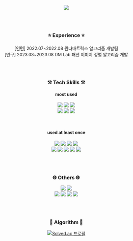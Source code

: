 <div align = "center">
<img src="https://capsule-render.vercel.app/api?type=rounded&color=0:9796f0,100:fbc7d4&height=200&text=I'm%20Seorim&animation=fadeIn&fontSize=50" />

<br><br>

<h3> ⭐ Experience ⭐ </h3>
[인턴] 2022.07~2022.08 퀀타매트릭스 알고리즘 개발팀 <br>
[연구] 2023.03~2023.08 DM Lab 패션 이미지 정렬 알고리즘 개발 <br>

<br><br>

<h3> ⚒️ Tech Skills ⚒️ </h3>
<h4> most used </h4>

<p display="inline-block">
<img src="https://img.shields.io/badge/Python-3776AB?style=for-the-badge&logo=python&logoColor=white">
<img src=https://img.shields.io/badge/PyTorch-%23EE4C2C.svg?style=for-the-badge&logo=PyTorch&logoColor=white>
<img src=https://img.shields.io/badge/pandas-%23150458.svg?style=for-the-badge&logo=pandas&logoColor=white> <br>
<img src=https://img.shields.io/badge/scikit--learn-%23F7931E.svg?style=for-the-badge&logo=scikit-learn&logoColor=white>
<img src=https://img.shields.io/badge/numpy-%23013243.svg?style=for-the-badge&logo=numpy&logoColor=white>
<img src=https://img.shields.io/badge/Matplotlib-%23ffffff.svg?style=for-the-badge&logo=Matplotlib&logoColor=black>
</p><br>

<h4> used at least once </h4>

<p display="inline-block">
<img src=https://img.shields.io/badge/C%2B%2B-00599C?style=for-the-badge&logo=c%2B%2B&logoColor=white>
<img src=https://img.shields.io/badge/Java-ED8B00?style=for-the-badge&logo=openjdk&logoColor=white>
<img src=https://img.shields.io/badge/TensorFlow-FF6F00?style=for-the-badge&logo=tensorflow&logoColor=white>
<img src=https://img.shields.io/badge/FastAPI-005571?style=for-the-badge&logo=fastapi> <br>
<img src=https://img.shields.io/badge/HTML5-E34F26?style=for-the-badge&logo=html5&logoColor=white>
<img src=https://img.shields.io/badge/javascript-%23323330.svg?style=for-the-badge&logo=javascript&logoColor=%23F7DF1E>
<img src=https://img.shields.io/badge/React-20232A?style=for-the-badge&logo=react&logoColor=61DAFB>
<img src=https://img.shields.io/badge/Amazon_AWS-232F3E?style=for-the-badge&logo=amazon-aws&logoColor=white>
<img src=https://img.shields.io/badge/MySQL-00000F?style=for-the-badge&logo=mysql&logoColor=white>
</p>

<br><br>

<h3> 🌐 Others 🌐 </h3>
<p display="inline-block">
<img src=https://img.shields.io/badge/Visual%20Studio%20Code-0078d7.svg?style=for-the-badge&logo=visual-studio-code&logoColor=white>
<img src=https://img.shields.io/badge/figma-%23F24E1E.svg?style=for-the-badge&logo=figma&logoColor=white> <br>
<img src=https://img.shields.io/badge/git-%23F05033.svg?style=for-the-badge&logo=git&logoColor=white> 
<img src=https://img.shields.io/badge/github-%23121011.svg?style=for-the-badge&logo=github&logoColor=white>
<img src=https://img.shields.io/badge/Notion-%23000000.svg?style=for-the-badge&logo=notion&logoColor=white>
<img src=https://img.shields.io/badge/Slack-4A154B?style=for-the-badge&logo=slack&logoColor=white>
</p>

<br><br>

<h3> 🧩 Algorithm 🧩 </h3>
<p align="center" display="inline-block">
<a href="https://solved.ac/srcho01">
    <img src="http://mazassumnida.wtf/api/v2/generate_badge?boj=srcho01" alt="Solved.ac 프로필">
</a>
</p>

</div>